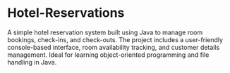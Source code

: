 # Hotel-Reservations

A simple hotel reservation system built using Java to manage room bookings, check-ins, and check-outs. The project includes a user-friendly console-based interface, room availability tracking, and customer details management. Ideal for learning object-oriented programming and file handling in Java.
